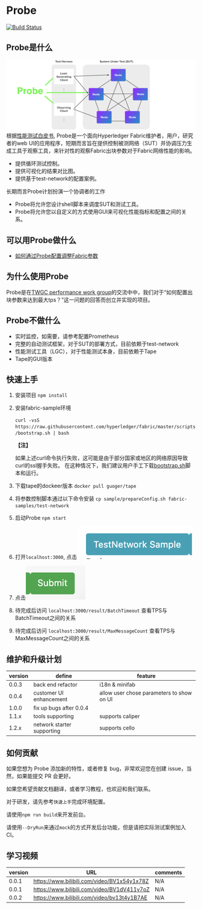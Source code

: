# Probe
[![Build Status](https://dev.azure.com/yy19902439/yy19902439/_apis/build/status/SamYuan1990.Probe?branchName=main)](https://dev.azure.com/yy19902439/yy19902439/_build/latest?definitionId=8&branchName=main)

## Probe是什么

![Probe](doc/Probe.png)
根据[性能测试白皮书](https://www.hyperledger.org/learn/publications/blockchain-performance-metrics), Probe是一个面向Hyperledger Fabric维护者，用户，研究者的web UI的应用程序，短期而言旨在提供控制被测网络（SUT）并协调压力生成工具于观察工具，来针对性的观察Fabric出块参数对于Fabric网络性能的影响。

- 提供循环测试控制。
- 提供可视化的结果对比图。
- 提供基于test-network的配置案例。

长期而言Probe计划扮演一个协调者的工作

- Probe将允许您设计shell脚本来调度SUT和测试工具。
- Probe将允许您以自定义的方式使用GUI来可视化性能指标和配置之间的关系。

## 可以用Probe做什么
- [如何通过Probe配置调整Fabric参数](doc/HowToConfigFabricParameters_ZH.md)

## 为什么使用Probe
Probe是在[TWGC performance work group](https://github.com/Hyperledger-TWGC/fabric-performance-wiki)的交流中中，我们对于“如何配置出块参数来达到最大tps？”这一问题的回答而创立并实现的项目。

## Probe不做什么
- 实时监控，如需要，请参考配置Prometheus
- 完整的自动测试框架，对于SUT的部署方式，目前依赖于test-network
- 性能测试工具（LGC），对于性能测试本身，目前依赖于Tape
- Tape的GUI版本

## 快速上手
1. 安装项目 `npm install`

1. 安装fabric-sample环境

   `curl -vsS https://raw.githubusercontent.com/hyperledger/fabric/master/scripts/bootstrap.sh | bash`

   **【注】**

   如果上述curl命令执行失败，这可能是由于部分国家或地区的网络原因导致curl的ssl握手失败。
在这种情况下，我们建议用户手工下载[bootstrap.sh](https://raw.githubusercontent.com/hyperledger/fabric/master/scripts/bootstrap.sh)脚本和运行。

1. 下载tape的dockeer版本 `docker pull guoger/tape`

1. 将参数控制脚本通过以下命令安装 `cp sample/prepareConfig.sh fabric-samples/test-network`

1. 启动Probe `npm start`

1. 打开`localhost:3000`, 点击![TestNetworkSample](doc/quick_sample.png)

1. 点击![submit](doc/quicksample2.png)

1. 待完成后访问 `localhost:3000/result/BatchTimeout` 查看TPS与BatchTimeout之间的关系

1. 待完成后访问 `localhost:3000/result/MaxMessageCount` 查看TPS与MaxMessageCount之间的关系

## 维护和升级计划
version | define| feature
---|---|---
0.0.3 | back end refactor | i18n & minifab
0.0.4 | customer UI enhancement | allow user chose parameters to show on UI
1.0.0 | fix up bugs after 0.0.4 | 
1.1.x | tools supporting | supports caliper
1.2.x | network starter supporting | supports cello

## 如何贡献

如果您想为 Probe 添加新的特性，或者修复 bug，非常欢迎您在创建 issue，当然，如果能提交 PR 会更好。

如果您希望贡献文档翻译，或者学习教程，也欢迎和我们联系。

对于研发，请先参考`快速上手`完成环境配置。

请使用`npm run build`来开发前台。

请使用`--DryRun`来通过`mock`的方式开发后台功能，但是请把实际测试案例加入CI。

## 学习视频
version | URL | comments
---|---|---
0.0.1 | https://www.bilibili.com/video/BV1x54y1x78Z | N/A
0.0.1 | https://www.bilibili.com/video/BV1dV411y7oZ | N/A
0.0.2 | https://www.bilibili.com/video/bv13t4y1B7AE | N/A
